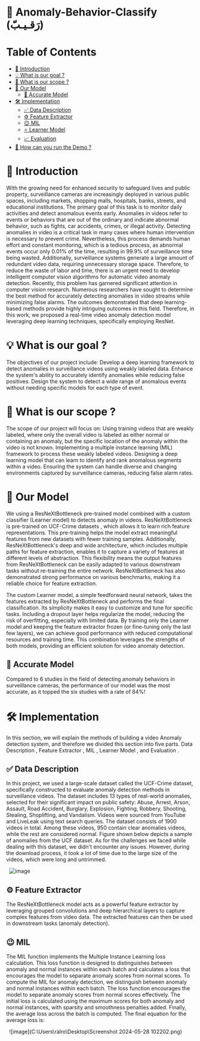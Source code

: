 # 📸 Anomaly-Behavior-Classify (رَقـيـبّ)

# Table of Contents

- [📌 Introduction](#-Introduction)
- [💡 What is our goal ?](#-What-is-our-goal-)
- [🚩 What is our scope ?](#-what-is-our-scope-)
- [🤖 Our Model ](#-Our-Model-)
  - [🏅 Accurate Model ](#-Accurate-Model-)
- [🛠️ Implementation ](#%EF%B8%8F-Implementation-)
  - [✅ Data Description ](#-Data-Description-)
  - [⚙️ Feature Extractor ](#%EF%B8%8F-Feature-Extractor-)
  - [😉 MIL ](#-MIL)
  - [⭐ Learner Model](#Learner-Model-)
  - [📈 Evaluation](#Evaluation-)
 - [🧩 How can you run the Demo ? ](#-How-can-you-run-the-Demo-)


# 📌 Introduction

With the growing need for enhanced security to safeguard lives and public property, surveillance cameras are increasingly deployed in various public spaces, including markets, shopping malls, hospitals, banks, streets, and educational institutions. The primary goal of this task is to monitor daily activities and detect anomalous events early. Anomalies in videos refer to events or behaviors that are out of the ordinary and indicate abnormal behavior, such as fights, car accidents, crimes, or illegal activity.
 Detecting anomalies in video is a critical task in many cases where human intervention is necessary to prevent crime. Nevertheless, this process demands human effort and constant monitoring, which is a tedious process, as abnormal events occur only 0.01% of the time, resulting in 99.9% of surveillance time being wasted. Additionally, surveillance systems generate a large amount of redundant video data, requiring unnecessary storage space. 
 Therefore, to reduce the waste of labor and time, there is an urgent need to develop intelligent computer vision algorithms for automatic video anomaly detection. Recently, this problem has garnered significant attention in computer vision research. Numerous researchers have sought to determine the best method for accurately detecting anomalies in video streams while minimizing false alarms. The outcomes demonstrated that deep learning-based methods provide highly intriguing outcomes in this field. Therefore, in this work, we proposed a real-time video anomaly detection model leveraging deep learning techniques, specifically employing ResNet.

 # 💡 What is our goal ?

 The objectives of our project include:
Develop a deep learning framework to detect anomalies in surveillance videos using weakly labeled data.
Enhance the system's ability to accurately identify anomalies while reducing false positives.
Design the system to detect a wide range of anomalous events without needing specific models for each type of event.

# 🚩 What is our scope ?

The scope of our project will focus on:
Using training videos that are weakly labeled, where only the overall video is labeled as either normal or containing an anomaly, but the specific location of the anomaly within the video is not known.
Implementing a multiple instance learning (MIL) framework to process these weakly labeled videos.
Designing a deep learning model that can learn to identify and rank anomalous segments within a video.
Ensuring the system can handle diverse and changing environments captured by surveillance cameras, reducing false alarm rates.

# 🤖 Our Model

We using a ResNeXtBottleneck pre-trained model combined with a custom classifier (Learner model) to detects anomaly in videos. ResNeXtBottleneck is pre-trained on UCF-Crime datasets , which allows it to learn rich feature representations. This pre-training helps the model extract meaningful features from new datasets with fewer training samples. Additionally, ResNeXtBottleneck's deep and wide architecture, which includes multiple paths for feature extraction, enables it to capture a variety of features at different levels of abstraction. This flexibility means the output features from ResNeXtBottleneck can be easily adapted to various downstream tasks without re-training the entire network. ResNeXtBottleneck has also demonstrated strong performance on various benchmarks, making it a reliable choice for feature extraction.

The custom Learner model, a simple feedforward neural network, takes the features extracted by ResNeXtBottleneck and performs the final classification. Its simplicity makes it easy to customize and tune for specific tasks. Including a dropout layer helps regularize the model, reducing the risk of overfitting, especially with limited data. By training only the Learner model and keeping the feature extractor frozen (or fine-tuning only the last few layers), we can achieve good performance with reduced computational resources and training time. This combination leverages the strengths of both models, providing an efficient solution for video anomaly detection.

## 🏅 Accurate Model

Compared to 6 studies in the field of detecting anomaly behaviors in surveillance cameras, the performance of our model was the most accurate, as it topped the six studies with a rate of 84%!

# 🛠️ Implementation

In this section, we will explain the methods of building a video Anomaly detection system, and therefore we divided this section into five parts.  Data Description , Feature Extractor ,  MIL , Learner Model , and Evaluation .

## ✅ Data Description

In this project, we used a large-scale dataset called the UCF-Crime dataset, specifically constructed to evaluate anomaly detection methods in surveillance videos. The dataset includes 13 types of real-world anomalies, selected for their significant impact on public safety: Abuse, Arrest, Arson, Assault, Road Accident, Burglary, Explosion, Fighting, Robbery, Shooting, Stealing, Shoplifting, and Vandalism. Videos were sourced from YouTube and LiveLeak using text search queries. The dataset consists of 1900 videos in total. Among these videos, 950 contain clear anomalies videos, while the rest are considered normal.  Figure shown below depicts a sample of anomalies from the UCF dataset.
 As for the challenges we faced while dealing with this dataset, we didn't encounter any issues. However, during the download process, it took a lot of time due to the large size of the videos, which were long and untrimmed.
 
 &nbsp;
 ![image](https://github.com/Ralrouqi/Anomaly-Behavior-Classify/assets/93721390/4c419c34-4914-429b-bda6-de439b5a3dc6)

## ⚙️ Feature Extractor

The ResNeXtBottleneck model acts as a powerful feature extractor by leveraging grouped convolutions and deep hierarchical layers to capture complex features from video data. The extracted features can then be used in downstream tasks (anomaly detection).

## 😉 MIL

The MIL function implements the Multiple Instance Learning loss calculation. This loss function is designed to distinguishes between anomaly and normal instances within each batch and calculates a loss that encourages the model to separate anomaly scores from normal scores. To compute the MIL for anomaly detection, we distinguish between anomaly and normal instances within each batch. The loss function encourages the model to separate anomaly scores from normal scores effectively. The initial loss is calculated using the maximum scores for both anomaly and normal instances, with sparsity and smoothness penalties added. Finally, the average loss across the batch is computed. The final equation for the average loss is:

 &nbsp;
 ![image](C:\Users\ralro\Desktop\Screenshot 2024-05-28 102202.png)
